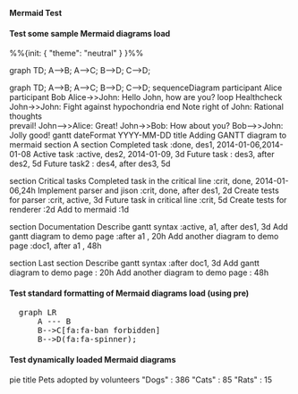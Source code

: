 **Mermaid Test**

#### Test some sample Mermaid diagrams load

<mermaid>
%%{init: { "theme": "neutral" } }%%

graph TD;
A-->B;
A-->C;
B-->D;
C-->D;
</mermaid>

<mermaid>
graph TD;
    A-->B;
    A-->C;
    B-->D;
    C-->D;
</mermaid>

<mermaid>
sequenceDiagram
    participant Alice
    participant Bob
    Alice->>John: Hello John, how are you?
    loop Healthcheck
        John->>John: Fight against hypochondria
    end
    Note right of John: Rational thoughts <br/>prevail!
    John-->>Alice: Great!
    John->>Bob: How about you?
    Bob-->>John: Jolly good!
</mermaid>

<mermaid>
gantt
dateFormat  YYYY-MM-DD
title Adding GANTT diagram to mermaid
section A section
Completed task            :done,    des1, 2014-01-06,2014-01-08
Active task               :active,  des2, 2014-01-09, 3d
Future task               :         des3, after des2, 5d
Future task2               :         des4, after des3, 5d

section Critical tasks
Completed task in the critical line :crit, done, 2014-01-06,24h
Implement parser and jison          :crit, done, after des1, 2d
Create tests for parser             :crit, active, 3d
Future task in critical line        :crit, 5d
Create tests for renderer           :2d
Add to mermaid                      :1d

section Documentation
Describe gantt syntax               :active, a1, after des1, 3d
Add gantt diagram to demo page      :after a1  , 20h
Add another diagram to demo page    :doc1, after a1  , 48h

section Last section
Describe gantt syntax               :after doc1, 3d
Add gantt diagram to demo page      : 20h
Add another diagram to demo page    : 48h
</mermaid>

#### Test standard formatting of Mermaid diagrams load (using pre)

<pre class="mermaid">
  graph LR
      A --- B
      B-->C[fa:fa-ban forbidden]
      B-->D(fa:fa-spinner);
</pre>

#### Test dynamically loaded Mermaid diagrams

<panel type="minimal" header="This is to test Mermaid diagrams work in panel.">
<mermaid>
pie title Pets adopted by volunteers
    "Dogs" : 386
    "Cats" : 85
    "Rats" : 15
</mermaid>
</panel>

<include src="testMermaidInclude.md" />

<panel type="minimal" header="This is to test Mermaid diagrams works when included inside a panel." src="testMermaidInclude.md" />
